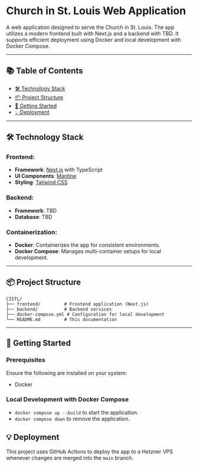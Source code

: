 # Church in St. Louis Web Application

A web application designed to serve the Church in St. Louis. The app utilizes a modern frontend built with Next.js and a backend with TBD. It supports efficient deployment using Docker and local development with Docker Compose.

---

## 📚 Table of Contents
- [🛠️ Technology Stack](#️-technology-stack)
- [📦 Project Structure](#-project-structure)
- [🚀 Getting Started](#-getting-started)
- [💡 Deployment](#-deployment)

---

## 🛠️ Technology Stack
### **Frontend**:
- **Framework**: [Next.js](https://nextjs.org/) with TypeScript
- **UI Components**: [Mantine](https://mantine.dev/)
- **Styling**: [Tailwind CSS](https://tailwindcss.com/)

### **Backend**:
- **Framework**: TBD
- **Database**: TBD

### **Containerization**:
- **Docker**: Containerizes the app for consistent environments.
- **Docker Compose**: Manages multi-container setups for local development.

---

## 📦 Project Structure
```
CISTL/
├── frontend/         # Frontend application (Next.js)
├── backend/          # Backend services
├── docker-compose.yml # Configuration for local development
└── README.md         # This documentation
```

---

## 🚀 Getting Started
### Prerequisites
Ensure the following are installed on your system:
- Docker

### Local Development with Docker Compose
- `docker compose up --build` to start the application.
- `docker compose down` to remove the application.


## 💡 Deployment
This project uses GitHub Actions to deploy the app to a Hetzner VPS whenever changes are merged into the `main` branch.